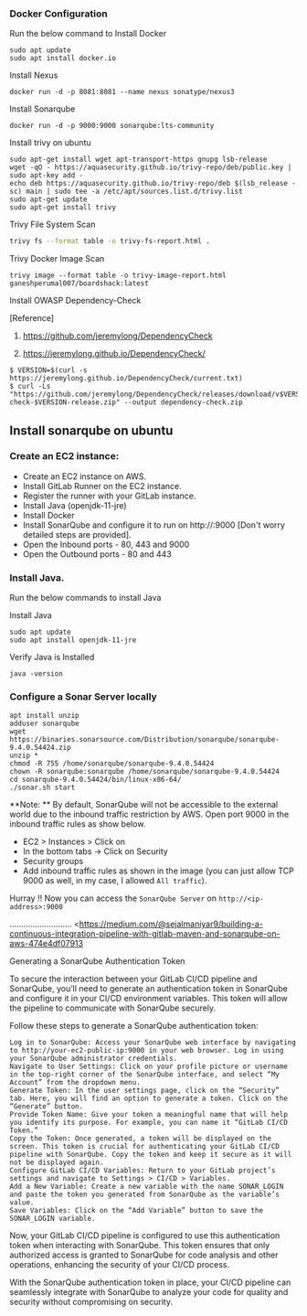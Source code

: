 ### Docker Configuration

Run the below command to Install Docker

```
sudo apt update
sudo apt install docker.io
```


Install Nexus
```
docker run -d -p 8081:8081 --name nexus sonatype/nexus3
```
Install Sonarqube
```
docker run -d -p 9000:9000 sonarqube:lts-community
```
Install trivy on ubuntu
```
sudo apt-get install wget apt-transport-https gnupg lsb-release
wget -qO - https://aquasecurity.github.io/trivy-repo/deb/public.key | sudo apt-key add -
echo deb https://aquasecurity.github.io/trivy-repo/deb $(lsb_release -sc) main | sudo tee -a /etc/apt/sources.list.d/trivy.list
sudo apt-get update
sudo apt-get install trivy
```
Trivy File System Scan
```sh
trivy fs --format table -o trivy-fs-report.html .
```
Trivy Docker Image Scan
```
trivy image --format table -o trivy-image-report.html ganeshperumal007/boardshack:latest
```



Install OWASP Dependency-Check

[Reference]

1. <https://github.com/jeremylong/DependencyCheck>

2. <https://jeremylong.github.io/DependencyCheck/>
```
$ VERSION=$(curl -s https://jeremylong.github.io/DependencyCheck/current.txt)
$ curl -Ls "https://github.com/jeremylong/DependencyCheck/releases/download/v$VERSION/dependency-check-$VERSION-release.zip" --output dependency-check.zip
```
## Install sonarqube on ubuntu

### Create an EC2 instance:
   -  Create an EC2 instance on AWS.
   -  Install GitLab Runner on the EC2 instance.
   -  Register the runner with your GitLab instance.
   -  Install Java (openjdk-11-jre)
   -  Install Docker
   -  Install SonarQube and configure it to run on http://<ip>:9000 [Don't worry detailed steps are provided].
   -  Open the Inbound ports - 80, 443 and 9000
   -  Open the Outbound ports - 80 and 443

### Install Java.

Run the below commands to install Java

Install Java

```
sudo apt update
sudo apt install openjdk-11-jre
```

Verify Java is Installed

```
java -version
```

### Configure a Sonar Server locally

```
apt install unzip
adduser sonarqube
wget https://binaries.sonarsource.com/Distribution/sonarqube/sonarqube-9.4.0.54424.zip
unzip *
chmod -R 755 /home/sonarqube/sonarqube-9.4.0.54424
chown -R sonarqube:sonarqube /home/sonarqube/sonarqube-9.4.0.54424
cd sonarqube-9.4.0.54424/bin/linux-x86-64/
./sonar.sh start
```

**Note: ** By default, SonarQube will not be accessible to the external world due to the inbound traffic restriction by AWS. Open port 9000 in the inbound traffic rules as show below.

- EC2 > Instances > Click on <Instance-ID>
- In the bottom tabs -> Click on Security
- Security groups
- Add inbound traffic rules as shown in the image (you can just allow TCP 9000 as well, in my case, I allowed `All traffic`).

Hurray !! Now you can access the `SonarQube Server` on `http://<ip-address>:9000` 

...........................
<https://medium.com/@sejalmaniyar9/building-a-continuous-integration-pipeline-with-gitlab-maven-and-sonarqube-on-aws-474e4df07913
>
Generating a SonarQube Authentication Token

To secure the interaction between your GitLab CI/CD pipeline and SonarQube, you’ll need to generate an authentication token in SonarQube and configure it in your CI/CD environment variables. This token will allow the pipeline to communicate with SonarQube securely.

Follow these steps to generate a SonarQube authentication token:

    Log in to SonarQube: Access your SonarQube web interface by navigating to http://your-ec2-public-ip:9000 in your web browser. Log in using your SonarQube administrator credentials.
    Navigate to User Settings: Click on your profile picture or username in the top-right corner of the SonarQube interface, and select “My Account” from the dropdown menu.
    Generate Token: In the user settings page, click on the “Security” tab. Here, you will find an option to generate a token. Click on the “Generate” button.
    Provide Token Name: Give your token a meaningful name that will help you identify its purpose. For example, you can name it “GitLab CI/CD Token.”
    Copy the Token: Once generated, a token will be displayed on the screen. This token is crucial for authenticating your GitLab CI/CD pipeline with SonarQube. Copy the token and keep it secure as it will not be displayed again.
    Configure GitLab CI/CD Variables: Return to your GitLab project’s settings and navigate to Settings > CI/CD > Variables.
    Add a New Variable: Create a new variable with the name SONAR_LOGIN and paste the token you generated from SonarQube as the variable’s value.
    Save Variables: Click on the “Add Variable” button to save the SONAR_LOGIN variable.

Now, your GitLab CI/CD pipeline is configured to use this authentication token when interacting with SonarQube. This token ensures that only authorized access is granted to SonarQube for code analysis and other operations, enhancing the security of your CI/CD process.

With the SonarQube authentication token in place, your CI/CD pipeline can seamlessly integrate with SonarQube to analyze your code for quality and security without compromising on security.

